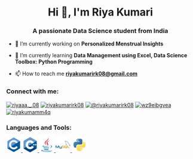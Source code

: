 <h1 align="center">Hi 👋, I'm Riya Kumari</h1>
<h3 align="center">A passionate Data Science student from India</h3>

- 🔭 I’m currently working on **Personalized Menstrual Insights**

- 🌱 I’m currently learning **Data Management using Excel, Data Science Toolbox: Python Programming**

- 📫 How to reach me **riyakumarirk08@gmail.com**

<h3 align="left">Connect with me:</h3>
<p align="left">
<a href="https://instagram.com/riyaaa._.08" target="blank"><img align="center" src="https://raw.githubusercontent.com/rahuldkjain/github-profile-readme-generator/master/src/images/icons/Social/instagram.svg" alt="riyaaa._.08" height="30" width="40" /></a>
<a href="https://www.codechef.com/users/riyakumarirk08" target="blank"><img align="center" src="https://cdn.jsdelivr.net/npm/simple-icons@3.1.0/icons/codechef.svg" alt="riyakumarirk08" height="30" width="40" /></a>
<a href="https://www.hackerrank.com/@riyakumarirk08" target="blank"><img align="center" src="https://raw.githubusercontent.com/rahuldkjain/github-profile-readme-generator/master/src/images/icons/Social/hackerrank.svg" alt="@riyakumarirk08" height="30" width="40" /></a>
<a href="https://www.leetcode.com/wz9eibgvea" target="blank"><img align="center" src="https://raw.githubusercontent.com/rahuldkjain/github-profile-readme-generator/master/src/images/icons/Social/leet-code.svg" alt="wz9eibgvea" height="30" width="40" /></a>
<a href="https://auth.geeksforgeeks.org/user/riyakumamm4q" target="blank"><img align="center" src="https://raw.githubusercontent.com/rahuldkjain/github-profile-readme-generator/master/src/images/icons/Social/geeks-for-geeks.svg" alt="riyakumamm4q" height="30" width="40" /></a>
</p>

<h3 align="left">Languages and Tools:</h3>
<p align="left"> <a href="https://www.cprogramming.com/" target="_blank" rel="noreferrer"> <img src="https://raw.githubusercontent.com/devicons/devicon/master/icons/c/c-original.svg" alt="c" width="40" height="40"/> </a> <a href="https://www.w3schools.com/cpp/" target="_blank" rel="noreferrer"> <img src="https://raw.githubusercontent.com/devicons/devicon/master/icons/cplusplus/cplusplus-original.svg" alt="cplusplus" width="40" height="40"/> </a> <a href="https://www.java.com" target="_blank" rel="noreferrer"> <img src="https://raw.githubusercontent.com/devicons/devicon/master/icons/java/java-original.svg" alt="java" width="40" height="40"/> </a> <a href="https://www.mysql.com/" target="_blank" rel="noreferrer"> <img src="https://raw.githubusercontent.com/devicons/devicon/master/icons/mysql/mysql-original-wordmark.svg" alt="mysql" width="40" height="40"/> </a> <a href="https://www.python.org" target="_blank" rel="noreferrer"> <img src="https://raw.githubusercontent.com/devicons/devicon/master/icons/python/python-original.svg" alt="python" width="40" height="40"/> </a> </p>
